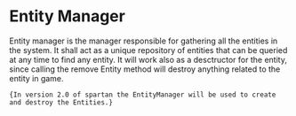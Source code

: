 # Entity Manager #

Entity manager is the manager responsible for gathering all the entities in the system. It shall act as a unique repository of entities that can be queried at any time to find any entity.
It will work also as a desctructor for the entity, since calling the remove Entity method will destroy anything related to the entity in game.

`{In version 2.0 of spartan the EntityManager will be used to create and destroy the Entities.}`
